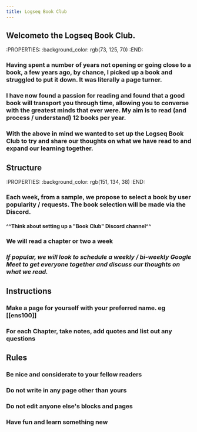 ```yaml
---
title: Logseq Book Club
---
```


## Welcometo the Logseq Book Club.
:PROPERTIES:
:background_color: rgb(73, 125, 70)
:END:
### Having spent a number of years not opening or going close to a book, a few years ago, by chance, I picked up a book and struggled to put it down. It was literally a page turner.
### I have now found a passion for reading and found that a good book will transport you through time, allowing you to converse with the greatest minds that ever were. My aim is to read (and process / understand) 12 books per year.
### With the above in mind we wanted to set up the Logseq Book Club to try and share our thoughts on what we have read to and expand our learning together.
## Structure
:PROPERTIES:
:background_color: rgb(151, 134, 38)
:END:
### Each week, from a sample, we propose to select a book by user popularity / requests. The book selection will be made via the Discord.
#### ^^Think about setting up  a "Book Club" Discord channel^^
### We will read a chapter or two a week
### _If popular, we will look to schedule a weekly / bi-weekly Google Meet to get everyone together and discuss our thoughts on what we read._
## Instructions
### Make a page for yourself with your preferred name. eg [[ens100]]
### For each Chapter, take notes, add quotes and list out any questions
###
## Rules
### Be nice and considerate to your fellow readers
### Do not write in any page other than yours
### Do not edit anyone else's blocks and pages
### Have fun and learn something new
